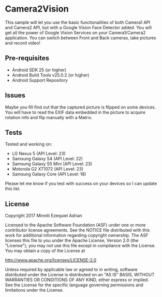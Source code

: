 # Camera2Vision

This sample will let you use the basic functionalities of both Camera1 API and Camera2 API, but with a Google Vision Face Detector added.
You will get all the power of Google Vision Services on your Camera1/Camera2 application.
You can switch between Front and Back cameras, take pictures and record video!

## Pre-requisites

* Android SDK 25 (or higher)
* Android Build Tools v25.0.2 (or higher)
* Android Support Repository

## Issues

Maybe you fill find out that the captured picture is flipped on some devices. You will have to read the EXIF data embedded in the picture
to acquire rotation info and flip manually with a Matrix.

## Tests

Tested and working on:
* LG Nexus 5 (API Level: 23)
* Samsung Galaxy S4 (API Level: 22)
* Samsung Galaxy S5 Mini (API Level: 23)
* Motorola G2 XT1072 (API Level: 23)
* Samsung Galaxy Core (API Level: 18)

Please let me know if you test with success on your devices so I can update this list.

## License

Copyright 2017 Minniti Ezequiel Adrian

Licensed to the Apache Software Foundation (ASF) under one or more contributor license agreements. See the NOTICE file distributed with this work for additional information regarding copyright ownership. The ASF licenses this file to you under the Apache License, Version 2.0 (the "License"); you may not use this file except in compliance with the License. You may obtain a copy of the License at

http://www.apache.org/licenses/LICENSE-2.0

Unless required by applicable law or agreed to in writing, software distributed under the License is distributed on an "AS IS" BASIS, WITHOUT WARRANTIES OR CONDITIONS OF ANY KIND, either express or implied. See the License for the specific language governing permissions and limitations under the License.
